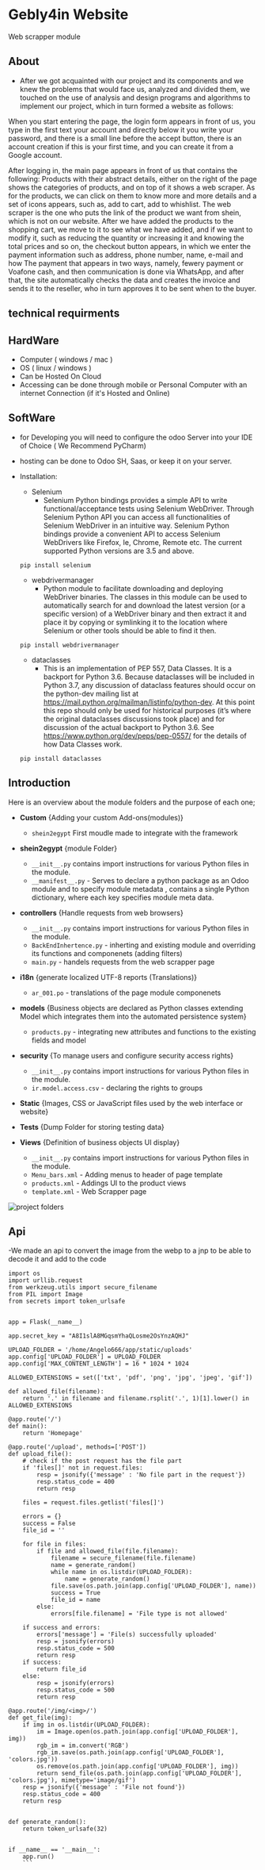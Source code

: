 # Gebly4in Website
Web scrapper module

## About
- After we got acquainted with our project and its components and we knew the problems that would face us, analyzed and divided them, we touched on the use of analysis and design programs and algorithms to implement our project, which in turn formed a website as follows:

When you start entering the page, the login form appears in front of us, you type in the first text your account and directly below it you write your password, and there is a small line before the accept button, there is an account creation if this is your first time, and you can create it from a Google account.

After logging in, the main page appears in front of us that contains the following:
Products with their abstract details, either on the right of the page shows the categories of products, and on top of it shows a web scraper.
As for the products, we can click on them to know more and more details and a set of icons appears, such as, add to cart, add to whishlist.
The web scraper is the one who puts the link of the product we want from shein, which is not on our website.
After we have added the products to the shopping cart, we move to it to see what we have added, and if we want to modify it, such as reducing the quantity or increasing it and knowing the total prices and so on, the checkout button appears, in which we enter the payment information such as address, phone number, name, e-mail and how The payment that appears in two ways, namely, fewery payment or Voafone cash, and then communication is done via WhatsApp, and after that, the site automatically checks the data and creates the invoice and sends it to the reseller, who in turn approves it to be sent when to the buyer.
## technical requirments
 ## HardWare
 - Computer ( windows / mac )
 - OS ( linux / windows )
 - Can be Hosted On Cloud
 - Accessing can be done through mobile or Personal Computer with an internet Connection (if it's Hosted and Online)
 ## SoftWare
 - for Developing you will need to configure the odoo Server into your IDE of Choice ( We Recommend PyCharm)
 - hosting can be done to Odoo SH, Saas, or keep it on your server.
 - Installation:
   - Selenium
     - Selenium Python bindings provides a simple API to write functional/acceptance tests using Selenium WebDriver. Through Selenium Python API you can access all functionalities of Selenium WebDriver in an intuitive way.
Selenium Python bindings provide a convenient API to access Selenium WebDrivers like Firefox, Ie, Chrome, Remote etc. The current supported Python versions are 3.5 and above.

   ```
   pip install selenium
   ```
   - webdrivermanager
     - Python module to facilitate downloading and deploying WebDriver binaries. The classes in this module can be used to automatically search for and download the latest version (or a specific version) of a WebDriver binary and then extract it and place it by copying or symlinking it to the location where Selenium or other tools should be able to find it then.
    ```
    pip install webdrivermanager
    ```
   - dataclasses
     - This is an implementation of PEP 557, Data Classes. It is a backport for Python 3.6. Because dataclasses will be included in Python 3.7, any discussion of dataclass features should occur on the python-dev mailing list at https://mail.python.org/mailman/listinfo/python-dev. At this point this repo should only be used for historical purposes (it’s where the original dataclasses discussions took place) and for discussion of the actual backport to Python 3.6.
See https://www.python.org/dev/peps/pep-0557/ for the details of how Data Classes work.
    ```
    pip install dataclasses
    ```
## Introduction
 Here is an overview about the module folders and the purpose of each one;
 -  **Custom** {Adding your custom Add-ons(modules)}
      - `shein2egypt`  First moudle made to integrate with the framework

  -  **shein2egypt** {module Folder}
      - `__init__.py`  contains import instructions for various Python files in the module.
      - `__manifest__.py`  -	Serves to declare a python package as an Odoo module and to specify module metadata , contains a single Python dictionary, where each key specifies module meta data.

  - **controllers** {Handle requests from web browsers}
      - `__init__.py`  contains import instructions for various Python files in the module.
      - `BackEndInhertence.py`  -	inherting and existing module and overriding its functions and componenets (adding filters)
      - `main.py`  - handels requests from the web scrapper page

 - **i18n** {generate localized UTF-8 reports (Translations)}
      - `ar_001.po` - translations of the page module componenets 
 
 - **models** {Business objects are declared as Python classes extending Model which integrates them into the automated persistence system}
      - `products.py` - integrating new attributes and functions to the existing fields and model
      

 - **security** {To manage users and configure  security access rights}
      - `__init__.py`  contains import instructions for various Python files in the module.
      - `ir.model.access.csv`  -	declaring the rights to groups

 - **Static** {Images, CSS or JavaScript files used by the web interface or website}

 - **Tests** {Dump Folder for storing testing data}
 
 - **Views** {Definition of business objects UI display}
      - `__init__.py`  contains import instructions for various Python files in the module.
      - `Menu_bars.xml`  -	Adding menus to header of page template
      - `products.xml`  -	Addings UI to the product views
      - `template.xml`  -	Web Scrapper page
 

  ![project folders](https://user-images.githubusercontent.com/105456248/175781841-d8715faa-1c14-41b9-95f2-3f2c0102c740.PNG)




## Api
-We made an api to convert the image from the webp to a  jnp to be able to decode it and add to the code

```
import os
import urllib.request
from werkzeug.utils import secure_filename
from PIL import Image
from secrets import token_urlsafe


app = Flask(__name__)

app.secret_key = "A8I1slA8MGqsmYhaQLosme2OsYnzAQHJ"

UPLOAD_FOLDER = '/home/Angelo666/app/static/uploads'
app.config['UPLOAD_FOLDER'] = UPLOAD_FOLDER
app.config['MAX_CONTENT_LENGTH'] = 16 * 1024 * 1024

ALLOWED_EXTENSIONS = set(['txt', 'pdf', 'png', 'jpg', 'jpeg', 'gif'])

def allowed_file(filename):
    return '.' in filename and filename.rsplit('.', 1)[1].lower() in ALLOWED_EXTENSIONS

@app.route('/')
def main():
    return 'Homepage'

@app.route('/upload', methods=['POST'])
def upload_file():
    # check if the post request has the file part
    if 'files[]' not in request.files:
        resp = jsonify({'message' : 'No file part in the request'})
        resp.status_code = 400
        return resp

    files = request.files.getlist('files[]')

    errors = {}
    success = False
    file_id = ''

    for file in files:
        if file and allowed_file(file.filename):
            filename = secure_filename(file.filename)
            name = generate_random()
            while name in os.listdir(UPLOAD_FOLDER):
                name = generate_random()
            file.save(os.path.join(app.config['UPLOAD_FOLDER'], name))
            success = True
            file_id = name
        else:
            errors[file.filename] = 'File type is not allowed'

    if success and errors:
        errors['message'] = 'File(s) successfully uploaded'
        resp = jsonify(errors)
        resp.status_code = 500
        return resp
    if success:
        return file_id
    else:
        resp = jsonify(errors)
        resp.status_code = 500
        return resp

@app.route('/img/<img>/')
def get_file(img):
    if img in os.listdir(UPLOAD_FOLDER):
        im = Image.open(os.path.join(app.config['UPLOAD_FOLDER'], img))
        rgb_im = im.convert('RGB')
        rgb_im.save(os.path.join(app.config['UPLOAD_FOLDER'], 'colors.jpg'))
        os.remove(os.path.join(app.config['UPLOAD_FOLDER'], img))
        return send_file(os.path.join(app.config['UPLOAD_FOLDER'], 'colors.jpg'), mimetype='image/gif')
    resp = jsonify({'message' : 'File not found'})
    resp.status_code = 400
    return resp


def generate_random():
    return token_urlsafe(32)


if __name__ == '__main__':
    app.run()
    ```

